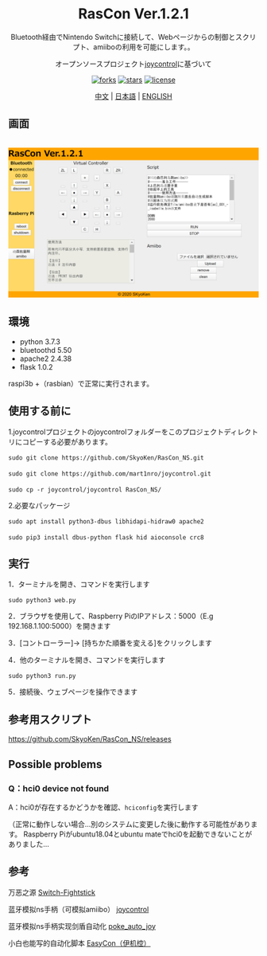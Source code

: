 <div align="center">
  <h1>RasCon Ver.1.2.1</h1>
  <p>Bluetooth経由でNintendo Switchに接続して、Webページからの制御とスクリプト、amiiboの利用を可能にします。。</p>
  <p>オープンソースプロジェクト<a href="https://github.com/mart1nro/joycontrol">joycontrol</a>に基づいて</p>
  <p>
  <a href="https://github.com/SkyoKen/RasCon_NS"><img src="https://img.shields.io/github/forks/SkyoKen/RasCon_NS.svg" alt="forks"></a>
  <a href="https://github.com/SkyoKen/RasCon_NS"><img src="https://img.shields.io/github/stars/SkyoKen/RasCon_NS.svg" alt="stars"></a>
  <a href="https://github.com/SkyoKen/RasCon_NS"><img src="https://img.shields.io/github/license/SkyoKen/RasCon_NS.svg" alt="license"></a>
  </p>
  <p>
  <a href="README.md">中文</a> | 
  <a href="README_JP.md">日本語</a> | 
  <a href="README_EN.md">ENGLISH</a>
</p>
</div>

## 画面
<br/>
<img src="image.png">
<br/>

## 環境
* python 3.7.3
* bluetoothd 5.50
* apache2 2.4.38  
* flask 1.0.2 

raspi3b +（rasbian）で正常に実行されます。

## 使用する前に
1.joycontrolプロジェクトのjoycontrolフォルダーをこのプロジェクトディレクトリにコピーする必要があります。
```
sudo git clone https://github.com/SkyoKen/RasCon_NS.git

sudo git clone https://github.com/mart1nro/joycontrol.git

sudo cp -r joycontrol/joycontrol RasCon_NS/
```
2.必要なパッケージ
```
sudo apt install python3-dbus libhidapi-hidraw0 apache2

sudo pip3 install dbus-python flask hid aioconsole crc8
```

## 実行
1．ターミナルを開き、コマンドを実行します
```
sudo python3 web.py
```
2．ブラウザを使用して、Raspberry PiのIPアドレス：5000（E.g 192.168.1.100:5000）を開きます

3．[コントローラー]-> [持ちかた順番を変える]をクリックします

4．他のターミナルを開き、コマンドを実行します
```
sudo python3 run.py
```
5．接続後、ウェブページを操作できます

## 参考用スクリプト
https://github.com/SkyoKen/RasCon_NS/releases

## Possible problems

### Q：hci0 device not found
A：hci0が存在するかどうかを確認、`hciconfig`を実行します

（正常に動作しない場合...別のシステムに変更した後に動作する可能性があります。 Raspberry Piがubuntu18.04とubuntu mateでhci0を起動できないことがありました...

## 参考
万恶之源 [Switch-Fightstick](https://github.com/progmem/Switch-Fightstick)

蓝牙模拟ns手柄（可模拟amiibo） [joycontrol](https://github.com/mart1nro/joycontrol)

蓝牙模拟ns手柄实现剑盾自动化 [poke_auto_joy](https://github.com/xxwsL/poke_auto_joy)

小白也能写的自动化脚本 [EasyCon（伊机控）](https://github.com/nukieberry/PokemonTycoon)



